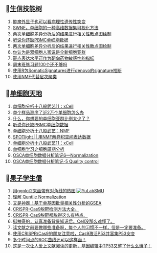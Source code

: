 ## 📝[生信技能树](https://github.com/ixxmu/mp_duty/issues?q=label%3A%E7%94%9F%E4%BF%A1%E6%8A%80%E8%83%BD%E6%A0%91+is%3Aclosed)
<!-- 1issueTable -->

1. [肿瘤外显子也可以看病理性遗传性突变](https://github.com/ixxmu/mp_duty/issues/2056) 
2. [SWNE，单细胞的一种高维数据集可视化方法](https://github.com/ixxmu/mp_duty/issues/2048) 
3. [两次单细胞差异分析后的结果进行相关性散点图绘制](https://github.com/ixxmu/mp_duty/issues/2014) 
4. [听说你还缺PBMC单细胞数据](https://github.com/ixxmu/mp_duty/issues/1999) 
5. [两次单细胞差异分析后的结果进行相关性散点图绘制](https://github.com/ixxmu/mp_duty/issues/1991) 
6. [你认为是双细胞人家说是全新细胞亚群](https://github.com/ixxmu/mp_duty/issues/1989) 
7. [靶点表达水平可作为靶向药物敏感性的指标](https://github.com/ixxmu/mp_duty/issues/1984) 
8. [周末班练习题100个还不够吗](https://github.com/ixxmu/mp_duty/issues/1983) 
9. [使用R包SomaticSignatures进行denovo的signature推断](https://github.com/ixxmu/mp_duty/issues/1980) 
10. [使用NMF代替层次聚类](https://github.com/ixxmu/mp_duty/issues/1979) 
<!-- 1issueTable -->
## 📝[单细胞天地](https://github.com/ixxmu/mp_duty/issues?q=label%3A%E5%8D%95%E7%BB%86%E8%83%9E%E5%A4%A9%E5%9C%B0+is%3Aclosed)
<!-- 2issueTable -->

1. [单细胞分析十八般武艺11：xCell](https://github.com/ixxmu/mp_duty/issues/2025) 
2. [单个样品测序了近2万个单细胞怎么办](https://github.com/ixxmu/mp_duty/issues/1993) 
3. [什么，你想要的单细胞亚群比例太少了？](https://github.com/ixxmu/mp_duty/issues/1992) 
4. [听说你还缺PBMC单细胞数据](https://github.com/ixxmu/mp_duty/issues/1977) 
5. [单细胞分析十八般武艺：NMF](https://github.com/ixxmu/mp_duty/issues/1967) 
6. [SPOTlight || 用NMF解卷积空间表达数据](https://github.com/ixxmu/mp_duty/issues/1960) 
7. [单细胞分析十八般武艺11：xCell](https://github.com/ixxmu/mp_duty/issues/1959) 
8. [单细胞学习之细胞周期分析](https://github.com/ixxmu/mp_duty/issues/1958) 
9. [OSCA单细胞数据分析笔记6—Normalization](https://github.com/ixxmu/mp_duty/issues/1957) 
10. [OSCA单细胞数据分析笔记-5 Quality control](https://github.com/ixxmu/mp_duty/issues/1956) 
<!-- 2issueTable -->

## 📝[果子学生信](https://github.com/ixxmu/mp_duty/issues?q=label%3A%E6%9E%9C%E5%AD%90%E5%AD%A6%E7%94%9F%E4%BF%A1+is%3Aclosed)
<!-- 3issueTable -->

1. [用ggplot2来画带有对角线的热图](https://github.com/ixxmu/mp_duty/issues/2035) [![YuLabSMU](https://img.shields.io/github/labels/ixxmu/mp_duty/YuLabSMU)](https://github.com/ixxmu/mp_duty/labels/YuLabSMU)
2. [理解 Quntile Normalization](https://github.com/ixxmu/mp_duty/issues/1885) 
3. [又是神器！基于单基因批量相关性分析的GSEA](https://github.com/ixxmu/mp_duty/issues/1829) 
4. [CRISPR-Cas9脱靶检测方法大全。](https://github.com/ixxmu/mp_duty/issues/1377) 
5. [CRISPR-Cas9脱靶都脱得这么有特点。](https://github.com/ixxmu/mp_duty/issues/1376) 
6. [挺神奇的，认真准备背景知识后，Cell没那么难懂了。](https://github.com/ixxmu/mp_duty/issues/1303) 
7. [读文献之前要做哪些准备啊，每个人的习惯不一样，但是一定要准备。](https://github.com/ixxmu/mp_duty/issues/1292) 
8. [使用CRISPR/Cas9的朋友注意啦，Cas9激活P53并富集P53突变](https://github.com/ixxmu/mp_duty/issues/1291) 
9. [多个时间点的ROC曲线还可以这样画！](https://github.com/ixxmu/mp_duty/issues/1289) 
10. [这是一次让人爱上文献阅读的更新，基因编辑中TP53又整了什么幺蛾子！](https://github.com/ixxmu/mp_duty/issues/1255) 
<!-- 3issueTable -->
